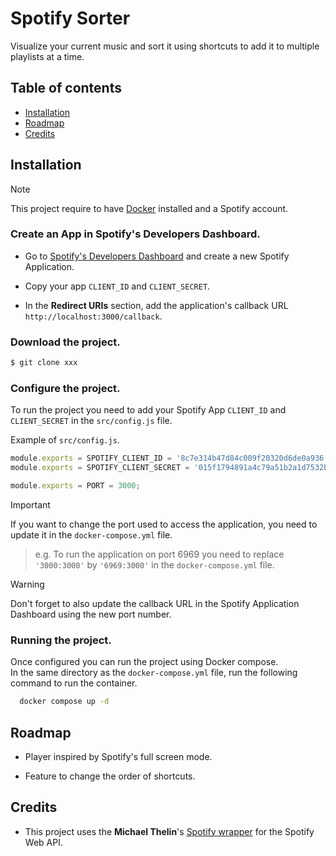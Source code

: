 # Spotify Sorter

Visualize your current music and sort it using shortcuts to add it to multiple playlists at a time.
## Table of contents

- [Installation](#installation)
- [Roadmap](#roadmap)
- [Credits](#credits)
## Installation

>[!NOTE]
>This project require to have [Docker](https://www.docker.com/get-started/) installed and a Spotify account.


### Create an App in Spotify's Developers Dashboard.

- Go to [Spotify's Developers Dashboard](https://developer.spotify.com/dashboard) and create a new Spotify Application.

- Copy your app `CLIENT_ID` and `CLIENT_SECRET`.

- In the **Redirect URIs** section, add the application's callback URL `http://localhost:3000/callback`.


### Download the project.
```bash
$ git clone xxx
```

### Configure the project.

To run the project you need to add your Spotify App `CLIENT_ID` and `CLIENT_SECRET` in the `src/config.js` file.

Example of `src/config.js`.
```js
module.exports = SPOTIFY_CLIENT_ID = '8c7e314b47d84c009f20320d6de0a936';
module.exports = SPOTIFY_CLIENT_SECRET = '015f1794891a4c79a51b2a1d7532ba4c';

module.exports = PORT = 3000;
```

>[!IMPORTANT]
>If you want to change the port used to access the application, you need to update it in the `docker-compose.yml` file.

>e.g. To run the application on port 6969 you need to replace `'3000:3000'` by `'6969:3000'` in the `docker-compose.yml` file.

>[!WARNING]
>Don't forget to also update the callback URL in the Spotify Application Dashboard using the new port number.

### Running the project.

Once configured you can run the project using Docker compose.\
In the same directory as the `docker-compose.yml` file, run the following command to run the container.
```bash
  docker compose up -d
```
## Roadmap

- Player inspired by Spotify's full screen mode.

- Feature to change the order of shortcuts.
## Credits

 - This project uses the **Michael Thelin**'s [Spotify wrapper](https://github.com/thelinmichael/spotify-web-api-node) for the Spotify Web API.